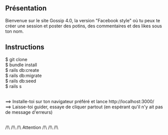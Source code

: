 ## Présentation
Bienvenue sur le site Gossip 4.0, la version "Facebook style" où tu peux te créer une session et poster des potins, des commentaires et des likes sous ton nom.

## Instructions
$ git clone <br>
$ bundle install <br>
$ rails db:create <br>
$ rails db:migrate <br>
$ rails db:seed <br>
$ rails s <br><br>

==> Installe-toi sur ton navigateur préféré et lance http://localhost:3000/ <br>
==> Laisse-toi guider, essaye de cliquer partout (en espérant qu'il n'y ait pas de message d'erreurs)<br><br>

/!\ /!\ /!\ Attention /!\ /!\ /!\ <br>
